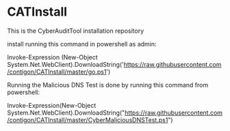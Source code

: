 # CATInstall
This is the CyberAuditTool installation repository

install running this command in powershell as admin:

Invoke-Expression (New-Object System.Net.WebClient).DownloadString('https://raw.githubusercontent.com/contigon/CATInstall/master/go.ps1')

Running the Malicious DNS Test is done by running this command from powershell:

Invoke-Expression(New-Object System.Net.WebClient).DownloadString("https://raw.githubusercontent.com/contigon/CATInstall/master/CyberMaliciousDNSTest.ps1")
